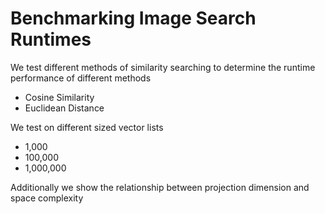 # Benchmarking Image Search Runtimes

We test different methods of similarity searching to determine the runtime performance of different methods

* Cosine Similarity
* Euclidean Distance

We test on different sized vector lists
* 1,000
* 100,000
* 1,000,000

Additionally we show the relationship between projection dimension and space complexity